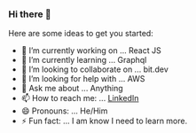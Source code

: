 ### Hi there 👋

Here are some ideas to get you started:

- 🔭 I’m currently working on ... React JS
- 🌱 I’m currently learning ... Graphql
- 👯 I’m looking to collaborate on ... bit.dev
- 🤔 I’m looking for help with ... AWS
- 💬 Ask me about ... Anything
- 📫 How to reach me: ... [LinkedIn](https://www.linkedin.com/in/vishnu-thiyagarajan-2aa6a6129/)
- 😄 Pronouns: ... He/Him
- ⚡ Fun fact: ... I am know I need to learn more.
